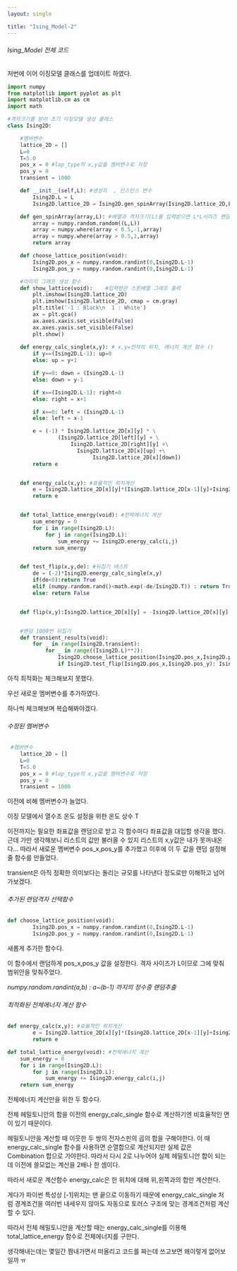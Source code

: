 ```yaml
---
layout: single 

title: "Ising_Model-2"
---
```


###### Ising_Model 전체 코드

저번에 이어 이징모델 클래스를 업데이트 하였다.

```python
import numpy
from matplotlib import pyplot as plt
import matplotlib.cm as cm
import math

#격자크기를 받아 초기 이징모델 생성 클래스
class Ising2D:

    #멤버변수
    lattice_2D = [] 
    L=0
    T=5.0
    pos_x = 0 #lap_type의 x,y값을 멤버변수로 저장
    pos_y = 0
    transient = 1000

    def __init__(self,L): #생성자  , 인스턴스 변수
        Ising2D.L = L
        Ising2D.lattice_2D = Ising2D.gen_spinArray(Ising2D.lattice_2D,L)

    def gen_spinArray(array,L): #배열과 격자크기(L)를 입력받으면 L*L사이즈 랜덤스핀배열 리턴
        array = numpy.random.random((L,L))
        array = numpy.where(array < 0.5,-1,array)
        array = numpy.where(array > 0.5,1,array)
        return array

    def choose_lattice_position(void):
        Ising2D.pos_x = numpy.random.randint(0,Ising2D.L-1)
        Ising2D.pos_y = numpy.random.randint(0,Ising2D.L-1)

    #이미지 그래프 생성 함수
    def show_lattice(void):    #입력받은 스핀배열 그래프 출력
        plt.imshow(Ising2D.lattice_2D)
        plt.imshow(Ising2D.lattice_2D, cmap = cm.gray)
        plt.title('-1 : Black\n  1 : White')
        ax = plt.gca()
        ax.axes.xaxis.set_visible(False)
        ax.axes.yaxis.set_visible(False)
        plt.show()
        
    def energy_calc_single(x,y): # x,y=전자의 위치, 에너지 계산 함수 ()
        if y==(Ising2D.L-1): up=0
        else: up = y+1

        if y==0: down = (Ising2D.L-1)
        else: down = y-1

        if x==(Ising2D.L-1): right=0
        else: right = x+1

        if x==0: left = (Ising2D.L-1)
        else: left = x-1

        e = (-1) * Ising2D.lattice_2D[x][y] * \
                (Ising2D.lattice_2D[left][y] + \
                    Ising2D.lattice_2D[right][y] +\
                      Ising2D.lattice_2D[x][up] +\
                           Ising2D.lattice_2D[x][down])
        return e


    def energy_calc(x,y): #효율적인 위치계산
        e = Ising2D.lattice_2D[x][y]*(Ising2D.lattice_2D[x-1][y]+Ising2D.lattice_2D[x][y-1])
        return e


    def total_lattice_energy(void): #전체에너지 계산
        sum_energy = 0
        for i in range(Ising2D.L):
            for j in range(Ising2D.L):
                sum_energy += Ising2D.energy_calc(i,j)
        return sum_energy


    def test_flip(x,y,de): #뒤집기 테스트
        de = (-2)*Ising2D.energy_calc_single(x,y)
        if(de<0):return True
        elif (numpy.random.rand()<math.exp(-de/Ising2D.T)) : return True
        else: return False


    def flip(x,y):Ising2D.lattice_2D[x][y] = -Ising2D.lattice_2D[x][y]


    #랜덤 1000번 뒤집기
    def transient_results(void):
        for _ in range(Ising2D.transient):
            for _ in range((Ising2D.L)**2):
                Ising2D.choose_lattice_position(Ising2D.pos_x,Ising2D.pos_y)
                if Ising2D.test_flip(Ising2D.pos_x,Ising2D.pos_y): Ising2D.flip(Ising2D.pos_x,Ising2D.pos_y)
```

아직 최적화는 체크해보지 못했다.

우선 새로운 멤버변수를 추가하였다.

하나씩 체크해보며 복습해봐야겠다.







###### 수정된 멤버변수 

```python
 #멤버변수
    lattice_2D = [] 
    L=0
    T=5.0
    pos_x = 0 #lap_type의 x,y값을 멤버변수로 저장
    pos_y = 0
    transient = 1000
```

이전에 비해 멤버변수가 늘었다.

이징 모델에서 열수조 온도 설정을 위한 온도 상수 T

이전까지는 필요한 좌표값을 랜덤으로 받고 각 함수마다 좌표값을 대입할 생각을 했다. 근데 가만 생각해보니 리스트의 값만 불러올 수 있지 리스트의 x,y값은 내가 못꺼내온다... 따라서 새로운 멤버변수 pos_x,pos_y를 추가했고 이후에 이 두 값을 랜덤 설정해줄 함수를 만들었다.

transient은 아직 정확한 의미보다는 돌리는 규모를 나타낸다 정도로만 이해하고 넘어가보겠다.

###### 추가된 랜덤격자 선택함수

```python
def choose_lattice_position(void):
        Ising2D.pos_x = numpy.random.randint(0,Ising2D.L-1)
        Ising2D.pos_y = numpy.random.randint(0,Ising2D.L-1)
```

새롭게 추가한 함수다.

이 함수에서 랜덤하게 pos_x,pos_y 값을 설정한다. 격자 사이즈가 L이므로 그에 맞춰 범위안을 맞춰주었다.

*numpy.random.randint(a,b) : a~(b-1) 까지의 정수중 랜덤추출*







###### 최적화된 전체에너지 계산 함수

```python
def energy_calc(x,y): #효율적인 위치계산
        e = Ising2D.lattice_2D[x][y]*(Ising2D.lattice_2D[x-1][y]+Ising2D.lattice_2D[x][y-1])
        return e

def total_lattice_energy(void): #전체에너지 계산
	sum_energy = 0
    for i in range(Ising2D.L):
        for j in range(Ising2D.L):
            sum_energy += Ising2D.energy_calc(i,j)
    return sum_energy
```

전체에너지 계산만을 위한 두 함수다.

전체 헤밀토니안의 합을 이전의 energy_calc_single 함수로 계산하기엔 비효율적인 면이 있기 때문이다.

헤밀토니안을 계산할 때 이웃한 두 쌍의 전자스핀의 곱의 합을 구해야한다. 이 때 energy_calc_single 함수를 사용하면 순열합으로 계산되지만 실제 값은 Combination 합으로 가야한다. 따라서 다시 2로 나누어야 실제 헤밀토니안 합이 되는데 이전에 쓸모없는 계산을 2배나 한 셈이다.

따라서 새로운 계산함수 energy_calc은 한 위치에 대해 위,왼쪽과의 합만 계산한다. 

게다가 파이썬 특성상 [-1]위치는 맨 끝으로 이동하기 때문에 energy_calc_single 처럼 경계조건을 여러번 내세우지 않아도 자동으로 토러스 구조에 맞는 경계조건처럼 계산할 수 있다.

따라서 전체 헤밀토니안을 계산할 때는 energy_calc_single를 이용해 total_lattice_energy  함수로 전체에너지를 구한다.





생각해내는데는 몇일간 짬내가면서 떠올리고 코드를 짜는데 쓰고보면 왜이렇게 없어보일까 ㅠ
